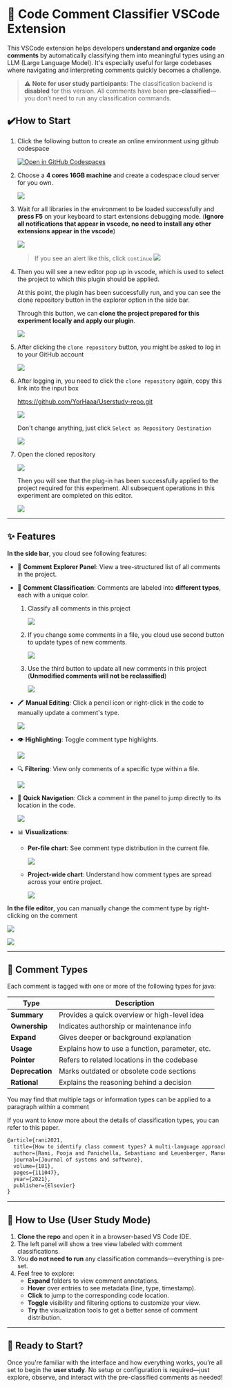 # 🧠 Code Comment Classifier VSCode Extension

This VSCode extension helps developers **understand and organize code comments** by automatically classifying them into meaningful types using an LLM (Large Language Model). It's especially useful for large codebases where navigating and interpreting comments quickly becomes a challenge.

> ⚠️ **Note for user study participants**: The classification backend is **disabled** for this version. All comments have been **pre-classified**—you don’t need to run any classification commands.



## ✔️How to Start

1. Click the following  button to create an online environment using github codespace

   <a href="https://github.com/codespaces/new?hide_repo_select=true&ref=main&repo=YorHaaa/ClassiCode" target="_blank" rel="noopener noreferrer">
     <img src="https://github.com/codespaces/badge.svg" alt="Open in GitHub Codespaces">
   </a>

2. Choose a **4 cores 16GB machine** and create a codespace cloud server for you own.

   ![](https://raw.githubusercontent.com/YorHaaa/BolgDemo/master/20250602174459222.png)

3. Wait for all libraries in the environment to be loaded successfully and **press F5** on your keyboard to start extensions debugging mode. (**Ignore all notifications that appear in vscode, no need to install any other extensions appear in the vscode**)

   ![](https://raw.githubusercontent.com/YorHaaa/BolgDemo/master/20250602175130606.png)

   > If you see an alert like this, click `continue`
   > ![](https://raw.githubusercontent.com/YorHaaa/BolgDemo/master/image-20250602211739345.png)

4. Then you will see a new editor pop up in vscode, which is used to select the project to which this plugin should be applied. 

   At this point, the plugin has been successfully run, and you can see the clone repository button in the explorer option in the side bar. 

   Through this button, we can **clone the project prepared for this experiment locally and apply our plugin**.

   ![](https://raw.githubusercontent.com/YorHaaa/BolgDemo/master/20250602175429829.png)

5. After clicking the `clone repository` button, you might be asked to log in to your GitHub account

   ![](https://raw.githubusercontent.com/YorHaaa/BolgDemo/master/20250602180606845.png)

6. After logging in, you need to click the `clone repository` again, copy this link into the input box

    https://github.com/YorHaaa/Userstudy-repo.git

   ![](https://raw.githubusercontent.com/YorHaaa/BolgDemo/master/20250602180907348.png)

   Don't change anything, just click `Select as Repository Destination`

   ![](https://raw.githubusercontent.com/YorHaaa/BolgDemo/master/image-20250602181056185.png)

7. Open the cloned repository

   ![](https://raw.githubusercontent.com/YorHaaa/BolgDemo/master/20250602181146827.png)

   Then you will see that the plug-in has been successfully applied to the project required for this experiment. All subsequent operations in this experiment are completed on this editor.

   ![](https://raw.githubusercontent.com/YorHaaa/BolgDemo/master/20250602181742347.png)

------

## ✨ Features

**In the side bar**, you cloud see following features:

- 📁 **Comment Explorer Panel**: View a tree-structured list of all comments in the project.

- 🎨 **Comment Classification**: Comments are labeled into **different types**, each with a unique color.

  1. Classify all comments in this project

     ![](https://raw.githubusercontent.com/YorHaaa/BolgDemo/master/image-20250602182235011.png)

  2. If you change some comments in a file, you cloud use second button to update types of new comments.

     ![](https://raw.githubusercontent.com/YorHaaa/BolgDemo/master/image-20250602182418937.png)

  3. Use the third button to update all new comments in this project (**Unmodified comments will not be reclassified**)

     ![](https://raw.githubusercontent.com/YorHaaa/BolgDemo/master/20250602182706091.png)

- 🖍️ **Manual Editing**: Click a pencil icon or right-click in the code to manually update a comment's type.

  ![](https://raw.githubusercontent.com/YorHaaa/BolgDemo/master/20250602182801402.png)

- 👁️ **Highlighting**: Toggle comment type highlights.

  ![](https://raw.githubusercontent.com/YorHaaa/BolgDemo/master/20250602183016418.png)

- 🔍 **Filtering**: View only comments of a specific type within a file.

  ![](https://raw.githubusercontent.com/YorHaaa/BolgDemo/master/image-20250602213532415.png)

- 📌 **Quick Navigation**: Click a comment in the panel to jump directly to its location in the code.

  ![](https://raw.githubusercontent.com/YorHaaa/BolgDemo/master/image-20250602183128534.png)

- 📊 **Visualizations**:
  - **Per-file chart**: See comment type distribution in the current file.

    ![](https://raw.githubusercontent.com/YorHaaa/BolgDemo/master/20250602183221762.png)

  - **Project-wide chart**: Understand how comment types are spread across your entire project.

    ![](https://raw.githubusercontent.com/YorHaaa/BolgDemo/master/image-20250602183202263.png)



**In the file editor**, you can manually change the comment type by right-clicking on the comment

![](https://raw.githubusercontent.com/YorHaaa/BolgDemo/master/image-20250602183522442.png)

![](https://raw.githubusercontent.com/YorHaaa/BolgDemo/master/image-20250602183643775.png)

------

## 🧩 Comment Types

Each comment is tagged with one or more of the following types for java:

| Type            | Description                                     |
| --------------- | ----------------------------------------------- |
| **Summary**     | Provides a quick overview or high-level idea    |
| **Ownership**   | Indicates authorship or maintenance info        |
| **Expand**      | Gives deeper or background explanation          |
| **Usage**       | Explains how to use a function, parameter, etc. |
| **Pointer**     | Refers to related locations in the codebase     |
| **Deprecation** | Marks outdated or obsolete code sections        |
| **Rational**    | Explains the reasoning behind a decision        |



You may find that multiple tags or information types can be applied to a paragraph within a comment



If you want to know more about the details of classification types, you can refer to this paper.

````latex
@article{rani2021,
  title={How to identify class comment types? A multi-language approach for class comment classification},
  author={Rani, Pooja and Panichella, Sebastiano and Leuenberger, Manuel and Di Sorbo, Andrea and Nierstrasz, Oscar},
  journal={Journal of systems and software},
  volume={181},
  pages={111047},
  year={2021},
  publisher={Elsevier}
}
````

------

## 🧪 How to Use (User Study Mode)

1. **Clone the repo** and open it in a browser-based VS Code IDE.
2. The left panel will show a tree view labeled with comment classifications.
3. You **do not need to run** any classification commands—everything is pre-set.
4. Feel free to explore:
   - **Expand** folders to view comment annotations.
   - **Hover** over entries to see metadata (line, type, timestamp).
   - **Click** to jump to the corresponding code location.
   - **Toggle** visibility and filtering options to customize your view.
   - **Try** the visualization tools to get a better sense of comment distribution.

------

## 🚀 Ready to Start?

Once you're familiar with the interface and how everything works, you’re all set to begin the **user study**. No setup or configuration is required—just explore, observe, and interact with the pre-classified comments as needed!